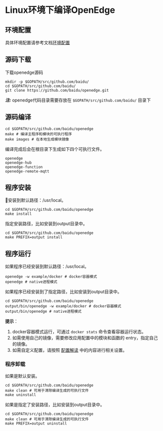 # Linux环境下编译OpenEdge

## 环境配置

具体环境配置请参考文档[环境配置](./OpenEdge-build-prepare.md)

## 源码下载

下载openedge源码

 ```shell
 mkdir -p $GOPATH/src/github.com/baidu/
 cd $GOPATH/src/github.com/baidu/
 git clone https://github.com/baidu/openedge.git
 ```

***注:*** openedge代码目录需要存放在 ```$GOPATH/src/github.com/baidu/``` 目录下

## 源码编译

```shell
cd $GOPATH/src/github.com/baidu/openedge
make # 编译主程序和模块的可执行程序
make images # 在本地生成模块镜像
```

编译完成后会在根目录下生成如下四个可执行文件。

```shell
openedge
openedge-hub
openedge-function
openedge-remote-mqtt
```

## 程序安装

安装到默认路径：/usr/local。

```shell
cd $GOPATH/src/github.com/baidu/openedge
make install
```

指定安装路径，比如安装到output目录中。

```shell
cd $GOPATH/src/github.com/baidu/openedge
make PREFIX=output install
```

## 程序运行

如果程序已经安装到默认路径：/usr/local。

```shell
openedge -w example/docker # docker容器模式
openedge # native进程模式
```

如果程序已经安装到了指定路径，比如安装到output目录中。

```shell
cd $GOPATH/src/github.com/baidu/openedge
output/bin/openedge -w example/docker # docker容器模式
output/bin/openedge # native进程模式
```

**提示**：

1. docker容器模式运行，可通过 ```docker stats``` 命令查看容器运行状态。
2. 如需使用自己的镜像，需要修改应用配置中的模块和函数的 entry，指定自己的镜像。
3. 如需自定义配置，请按照 [配置解读](../config/config.md) 中的内容进行相关设置。

### 程序卸载

如果是默认安装。

```shell
cd $GOPATH/src/github.com/baidu/openedge
make clean # 可用于清除编译生成的可执行文件
make uninstall
```

如果是指定了安装路径，比如安装到output目录中。

```shell
cd $GOPATH/src/github.com/baidu/openedge
make clean # 可用于清除编译生成的可执行文件
make PREFIX=output uninstall
```
